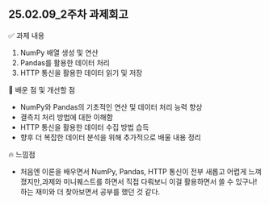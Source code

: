 ## 25.02.09_2주차 과제회고
✅ 과제 내용
1. NumPy 배열 생성 및 연산
2. Pandas를 활용한 데이터 처리
3. HTTP 통신을 활용한 데이터 읽기 및 저장
   
🚀 배운 점 및 개선할 점
* NumPy와 Pandas의 기초적인 연산 및 데이터 처리 능력 향상
* 결측치 처리 방법에 대한 이해함
* HTTP 통신을 활용한 데이터 수집 방법 습득
* 향후 더 복잡한 데이터 분석을 위해 추가적으로 배울 내용 정리
  
🔥 느낌점 
* 처음엔 이론을 배우면서 NumPy, Pandas, HTTP 통신이 전부 새롭고 어렵게 느껴졌지만,과제와 미니퀘스트를 하면서 직접 다뤄보니 이걸 활용하면서 쓸 수 있구나! 하는 재미와 더 찾아보면서 공부를 했던 것 같다.

